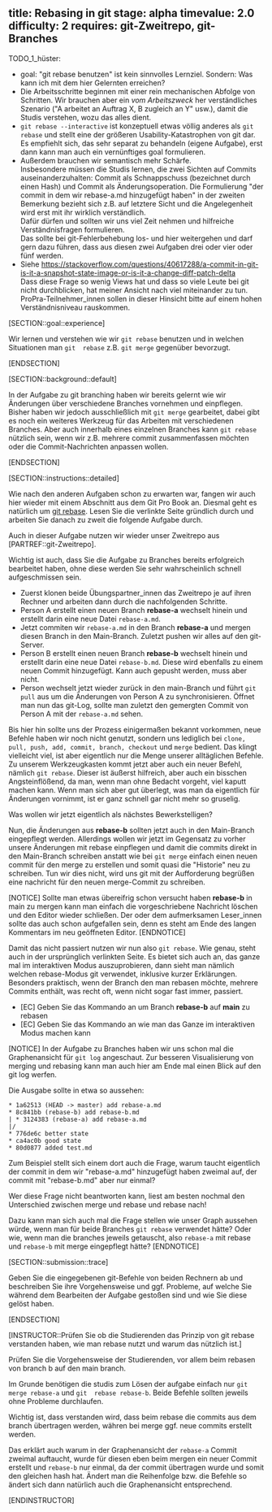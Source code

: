title: Rebasing in git
stage: alpha
timevalue: 2.0
difficulty: 2
requires: git-Zweitrepo, git-Branches
---

TODO_1_hüster:

- goal: "git rebase benutzen" ist kein sinnvolles Lernziel. 
  Sondern: Was kann ich mit dem hier Gelernten erreichen?
- Die Arbeitsschritte beginnen mit einer rein mechanischen Abfolge von Schritten.
  Wir brauchen aber ein _vom Arbeitszweck_ her verständliches Szenario ("A arbeitet an Auftrag X,
  B zugleich an Y" usw.), damit die Studis verstehen, wozu das alles dient.
- `git rebase --interactive` ist konzeptuell etwas völlig anderes als `git rebase`
  und stellt eine der größeren Usability-Katastrophen von git dar.
  Es empfiehlt sich, das sehr separat zu behandeln (eigene Aufgabe), erst dann kann man auch ein
  vernünftiges goal formulieren.
- Außerdem brauchen wir semantisch mehr Schärfe.  
  Insbesondere müssen die Studis lernen, die zwei Sichten auf Commits auseinanderzuhalten:
  Commit als Schnappschuss (bezeichnet durch einen Hash) und Commit als Änderungsoperation.
  Die Formulierung "der commit in dem wir rebase-a.md hinzugefügt haben" in der zweiten 
  Bemerkung bezieht sich z.B. auf letztere Sicht und die Angelegenheit wird erst mit ihr
  wirklich verständlich.  
  Dafür dürfen und sollten wir uns viel Zeit nehmen und hilfreiche Verständnisfragen formulieren.  
  Das sollte bei git-Fehlerbehebung los- und hier weitergehen und darf gern dazu führen,
  dass aus diesen zwei Aufgaben drei oder vier oder fünf werden.
- Siehe https://stackoverflow.com/questions/40617288/a-commit-in-git-is-it-a-snapshot-state-image-or-is-it-a-change-diff-patch-delta  
  Dass diese Frage so wenig Views hat und dass so viele Leute bei git nicht durchblicken,
  hat meiner Ansicht nach viel miteinander zu tun.  
  ProPra-Teilnehmer_innen sollen in dieser Hinsicht bitte auf einem hohen Verständnisniveau rauskommen.

[SECTION::goal::experience]

Wir lernen und verstehen wie wir `git rebase` benutzen und in welchen Situationen man `git 
rebase` z.B. `git merge` gegenüber bevorzugt. 

[ENDSECTION]

[SECTION::background::default]

In der Aufgabe zu git branching haben wir bereits gelernt wie wir Änderungen über verschiedene 
Branches vornehmen und einpflegen. Bisher haben wir jedoch ausschließlich mit `git merge` 
gearbeitet, dabei gibt es noch ein weiteres Werkzeug für das Arbeiten mit verschiedenen Branches.
Aber auch innerhalb eines einzelnen Branches kann `git rebase` nützlich sein, wenn wir z.B. 
mehrere commit zusammenfassen möchten oder die Commit-Nachrichten anpassen wollen. 

[ENDSECTION]

[SECTION::instructions::detailed]

Wie nach den anderen Aufgaben schon zu erwarten war, fangen wir auch hier wieder mit einem 
Abschnitt aus dem Git Pro Book an. Diesmal geht es natürlich um [git rebase](https://git-scm.com/book/en/v2/Git-Branching-Rebasing). 
Lesen Sie die verlinkte Seite gründlich durch und arbeiten Sie danach zu zweit die folgende 
Aufgabe durch.

Auch in dieser Aufgabe nutzen wir wieder unser Zweitrepo aus [PARTREF::git-Zweitrepo].

Wichtig ist auch, dass Sie die Aufgabe zu Branches bereits erfolgreich bearbeitet haben, ohne 
diese werden Sie sehr wahrscheinlich schnell aufgeschmissen sein.

- Zuerst klonen beide Übungspartner_innen das Zweitrepo je auf ihren Rechner und arbeiten dann 
  durch die nachfolgenden Schritte. 
- Person A erstellt einen neuen Branch **rebase-a** wechselt hinein und erstellt darin eine 
  neue Datei `rebase-a.md`. 
- Jetzt commiten wir `rebase-a.md` in den Branch **rebase-a** und mergen diesen Branch 
  in den Main-Branch. Zuletzt pushen wir alles auf den git-Server.
- Person B erstellt einen neuen Branch **rebase-b** wechselt hinein und erstellt darin 
  eine neue Datei `rebase-b.md`. Diese wird ebenfalls zu einem neuen Commit hinzugefügt. Kann 
  auch gepusht werden, muss aber nicht.
- Person wechselt jetzt wieder zurück in den main-Branch und führt `git pull` aus um die 
  Änderungen von Person A zu synchronisieren. Öffnet man nun das git-Log, sollte man zuletzt den 
  gemergten Commit von Person A mit der `rebase-a.md` sehen.  

Bis hier hin sollte uns der Prozess einigermaßen bekannt vorkommen, neue Befehle haben wir noch 
nicht genutzt, sondern uns lediglich bei `clone, pull, push, add, commit, branch, checkout` und 
`merge` bedient. Das klingt vielleicht viel, ist aber eigentlich nur die Menge unserer 
alltäglichen Befehle. Zu unserem Werkzeugkasten kommt jetzt aber auch ein neuer Befehl, nämlich 
`git rebase`. Dieser ist äußerst hilfreich, aber auch ein bisschen Angsteinflößend, da man, wenn 
man ohne Bedacht vorgeht, viel kaputt machen kann. 
Wenn man sich aber gut überlegt, was man da eigentlich für Änderungen vornimmt, ist er ganz 
schnell gar nicht mehr so gruselig.

Was wollen wir jetzt eigentlich als nächstes Bewerkstelligen?

Nun, die Änderungen aus **rebase-b** sollten jetzt auch in den Main-Branch eingepflegt 
werden. Allerdings wollen wir jetzt im Gegensatz zu vorher unsere Änderungen mit rebase 
einpflegen und damit die commits direkt in den Main-Branch schreiben anstatt wie bei `git merge` 
einfach einen neuen commit für den merge zu erstellen und somit quasi die "Historie" neu zu 
schreiben. Tun wir dies nicht, wird uns git mit der Aufforderung begrüßen eine nachricht für den 
neuen merge-Commit zu schreiben. 

[NOTICE]
Sollte man etwas übereifrig schon versucht haben **rebase-b** in main zu mergen kann man 
einfach die vorgeschriebene Nachricht löschen und den Editor wieder schließen. Der oder dem 
aufmerksamen Leser_innen sollte das auch schon aufgefallen sein, denn es steht am Ende des 
langen Kommentars im neu geöffneten Editor.
[ENDNOTICE]

Damit das nicht passiert nutzen wir nun also `git rebase`. Wie genau, steht auch in der 
ursprünglich verlinkten Seite. Es bietet sich auch an, das ganze mal im interaktiven Modus 
auszuprobieren, dann sieht man nämlich welchen rebase-Modus git verwendet, inklusive kurzer 
Erklärungen. Besonders praktisch, wenn der Branch den man rebasen möchte, mehrere Commits enthält,
was recht oft, wenn nicht sogar fast immer, passiert.

- [EC] Geben Sie das Kommando an um Branch **rebase-b** auf **main** zu rebasen
- [EC] Geben Sie das Kommando an wie man das Ganze im interaktiven Modus machen kann

[NOTICE]
In der Aufgabe zu Branches haben wir uns schon mal die Graphenansicht für `git log` angeschaut. 
Zur besseren Visualisierung von merging und rebasing kann man auch hier am Ende mal einen Blick auf 
den git log werfen.

Die Ausgabe sollte in etwa so aussehen:

```git
* 1a62513 (HEAD -> master) add rebase-a.md
* 8c841bb (rebase-b) add rebase-b.md
| * 3124383 (rebase-a) add rebase-a.md
|/
* 776de6c better state
* ca4ac0b good state
* 80d0877 added test.md
```

Zum Beispiel stellt sich einem dort auch die Frage, warum taucht eigentlich der commit in dem 
wir "rebase-a.md" hinzugefügt haben zweimal auf, der commit mit "rebase-b.md" aber nur einmal?

Wer diese Frage nicht beantworten kann, liest am besten nochmal den Unterschied zwischen merge 
und rebase und rebase nach!

Dazu kann man sich auch mal die Frage stellen wie unser Graph aussehen würde, wenn man für beide 
Branches `git rebase` verwendet hätte? Oder wie, wenn man die branches jeweils getauscht, also 
`rebase-a` mit rebase und `rebase-b` mit merge eingepflegt hätte?
[ENDNOTICE]

[SECTION::submission::trace]

Geben Sie die eingegebenen git-Befehle von beiden Rechnern ab und beschreiben Sie ihre 
Vorgehensweise und ggf. Probleme, auf welche Sie während dem Bearbeiten der Aufgabe gestoßen sind 
und wie Sie diese gelöst haben.  

[ENDSECTION]

[INSTRUCTOR::Prüfen Sie ob die Studierenden das Prinzip von git rebase verstanden haben, wie man 
rebase nutzt und warum das nützlich ist.]

Prüfen Sie die Vorgehensweise der Studierenden, vor allem beim rebasen von branch b auf den main 
branch.

Im Grunde benötigen die studis zum Lösen der aufgabe einfach nur `git merge rebase-a` und `git 
rebase rebase-b`. Beide Befehle sollten jeweils ohne Probleme durchlaufen.

Wichtig ist, dass verstanden wird, dass beim rebase die commits aus dem branch übertragen werden,
währen bei merge ggf. neue commits erstellt werden. 

Das erklärt auch warum in der Graphenansicht der `rebase-a` Commit zweimal auftaucht, wurde für 
diesen eben beim mergen ein neuer Commit erstellt und `rebase-b` nur einmal, da der commit 
übertragen wurde und somit den gleichen hash hat.
Ändert man die Reihenfolge bzw. die Befehle so ändert sich dann natürlich auch die 
Graphenansicht entsprechend.

[ENDINSTRUCTOR]
